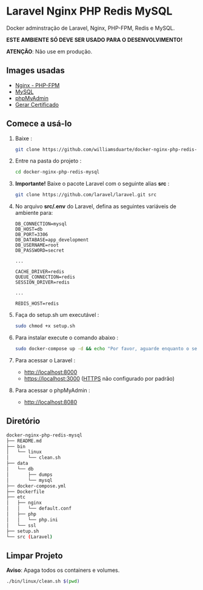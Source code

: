 # Laravel Nginx PHP Redis MySQL 

Docker adminstração de Laravel, Nginx, PHP-FPM, Redis e MySQL.

**ESTE AMBIENTE SÓ DEVE SER USADO PARA O DESENVOLVIMENTO!**

**ATENÇÃO**: Não use em produção.

## Images usadas

* [Nginx - PHP-FPM](https://hub.docker.com/r/wyveo/nginx-php-fpm/)
* [MySQL](https://hub.docker.com/_/mysql/)
* [phpMyAdmin](https://hub.docker.com/r/phpmyadmin/phpmyadmin/)
* [Gerar Certificado](https://hub.docker.com/r/jacoelho/generate-certificate/) 

## Comece a usá-lo

1. Baixe :

    ```sh
    git clone https://github.com/williamsduarte/docker-nginx-php-redis-mysql.git
    ```
    
2. Entre na pasta do projeto :

    ```sh
    cd docker-nginx-php-redis-mysql
    ```
    
3. **Importante!** Baixe o pacote Laravel com o seguinte alias **src** :

    ```sh
    git clone https://github.com/laravel/laravel.git src
    ```

4. No arquivo **src/.env** do Laravel, defina as seguintes variáveis de ambiente para:     
    
    ```env
    DB_CONNECTION=mysql
    DB_HOST=db
    DB_PORT=3306
    DB_DATABASE=app_development
    DB_USERNAME=root
    DB_PASSWORD=secret

    ...

    CACHE_DRIVER=redis
    QUEUE_CONNECTION=redis
    SESSION_DRIVER=redis

    ...

    REDIS_HOST=redis 
	```

5. Faça do setup.sh um executável :

   ```sh
   sudo chmod +x setup.sh
   ```  

6. Para instalar execute o comando abaixo :

    ```sh
    sudo docker-compose up -d && echo "Por favor, aguarde enquanto o serviço é ..." && sleep 5 && docker exec myapp-web /usr/share/nginx/setup.sh && echo "Tudo feito"
    ```

7. Para acessar o Laravel :

    * [http://localhost:8000](http://localhost:8000/)
    * [https://localhost:3000](https://localhost:3000/) ([HTTPS](https://github.com/nanoninja/docker-nginx-php-mongo#generating-ssl-certificates) não configurado por padrão)

8. Para acessar o phpMyAdmin :

    * [http://localhost:8080](http://localhost:8080/)    

## Diretório 


```sh
docker-nginx-php-redis-mysql
├── README.md
├── bin
│   └── linux
│       └── clean.sh
├── data
│   └── db
│       ├── dumps
│       └── mysql
├── docker-compose.yml
├── Dockerfile
├── etc
│   ├── nginx
│   │   └── default.conf
│   ├── php
│   │   └── php.ini
│   └── ssl
├── setup.sh
└── src (Laravel)
```

## Limpar Projeto

**Aviso**: Apaga todos os containers e volumes.

```sh
./bin/linux/clean.sh $(pwd)
```
